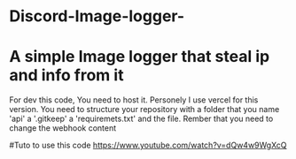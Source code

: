 # Discord-Image-logger-
# A simple Image logger that steal ip and info from it

For dev this code, You need to host it. Personely I use vercel for this version.
You need to structure your repository with a folder that you name 'api' a '.gitkeep'  a 'requiremets.txt' and the file.
Rember that you need to change the webhook content

#Tuto to use this code
https://www.youtube.com/watch?v=dQw4w9WgXcQ
